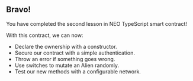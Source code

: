 ## Bravo! 

You have completed the second lesson in NEO TypeScript smart contract! 

With this contract, we can now: 

- Declare the ownership with a constructor.
- Secure our contract with a simple authentication. 
- Throw an error if something goes wrong.
- Use switches to mutate an Alien randomly. 
- Test our new methods with a configurable network.